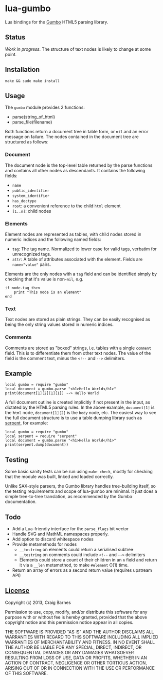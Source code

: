 lua-gumbo
=========

Lua bindings for the [Gumbo] HTML5 parsing library.

Status
------

*Work in progress*. The structure of text nodes is likely to change at
some point.

Installation
------------

    make && sudo make install

Usage
-----

The `gumbo` module provides 2 functions:

* parse(string_of_html)
* parse_file(filename)

Both functions return a document tree in table form, or `nil` and an
error message on failure. The nodes contained in the document tree are
structured as follows:

### Document

The document node is the top-level table returned by the parse functions
and contains all other nodes as descendants. It contains the following
fields:

* `name`
* `public_identifier`
* `system_identifier`
* `has_doctype`
* `root`: a convenient reference to the child `html` element
* `[1..n]`: child nodes

### Elements

Element nodes are represented as tables, with child nodes stored in numeric
indices and the following named fields:

* `tag`: The tag name. Normalized to lower case for valid tags,
  verbatim for unrecognized tags.
* `attr`: A table of attributes associated with the element. Fields are
  `name="value"` pairs.

Elements are the only nodes with a `tag` field and can be identified simply
by checking that it's value is non-`nil`, e.g.

    if node.tag then
        print "This node is an element"
    end

### Text

Text nodes are stored as plain strings. They can be easily recognised as
being the only string values stored in numeric indices.

### Comments

Comments are stored as "boxed" strings, i.e. tables with a single `comment`
field. This is to differentiate them from other text nodes. The value of
the field is the comment text, minus the `<!--` and `-->` delimiters.

Example
-------

    local gumbo = require "gumbo"
    local document = gumbo.parse "<h1>Hello World</h1>"
    print(document[1][2][1][1]) --> Hello World

A full document outline is created implicitly if not present in the input,
as dictated by the HTML5 parsing rules. In the above example, `document[1]`
is the `html` node, `document[1][2]` is the `body` node, etc.  The easiest
way to see the full document structure is to use a table dumping library
such as [serpent], for example:

    local gumbo = require "gumbo"
    local serpent = require "serpent"
    local document = gumbo.parse "<h1>Hello World</h1>"
    print(serpent.dump(document))

Testing
-------

Some basic sanity tests can be run using `make check`, mostly for
checking that the module was built, linked and loaded correctly.

Unlike SAX-style parsers, the Gumbo library handles tree-building
itself, so the testing requirements and scope of lua-gumbo are minimal.
It just does a simple tree-to-tree translation, as recommended by the
Gumbo documentation.

Todo
----

* Add a Lua-friendly interface for the `parse_flags` bit vector
* Handle SVG and MathML namespaces properly.
* Add option to discard whitespace nodes
* Provide metamethods for nodes
  * `__tostring` on elements could return a serialised subtree
  * `__tostring` on comments could include `<!--` and `-->` delimiters
  * Elements could store a count of their children in an `n` field and
    return it via a `__len` metamethod, to make `#element` O(1) time.
* Return an array of errors as a second return value (requires upstream API)

[License]
---------

Copyright (c) 2013, Craig Barnes

Permission to use, copy, modify, and/or distribute this software for any
purpose with or without fee is hereby granted, provided that the above
copyright notice and this permission notice appear in all copies.

THE SOFTWARE IS PROVIDED "AS IS" AND THE AUTHOR DISCLAIMS ALL WARRANTIES
WITH REGARD TO THIS SOFTWARE INCLUDING ALL IMPLIED WARRANTIES OF
MERCHANTABILITY AND FITNESS. IN NO EVENT SHALL THE AUTHOR BE LIABLE FOR ANY
SPECIAL, DIRECT, INDIRECT, OR CONSEQUENTIAL DAMAGES OR ANY DAMAGES
WHATSOEVER RESULTING FROM LOSS OF USE, DATA OR PROFITS, WHETHER IN AN ACTION
OF CONTRACT, NEGLIGENCE OR OTHER TORTIOUS ACTION, ARISING OUT OF OR IN
CONNECTION WITH THE USE OR PERFORMANCE OF THIS SOFTWARE.


[License]: http://en.wikipedia.org/wiki/ISC_license "ISC License"
[Gumbo]: https://github.com/google/gumbo-parser
[serpent]: https://github.com/pkulchenko/serpent
